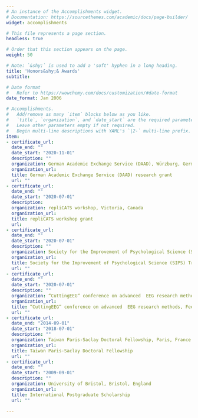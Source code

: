 ```yaml
---
# An instance of the Accomplishments widget.
# Documentation: https://sourcethemes.com/academic/docs/page-builder/
widget: accomplishments

# This file represents a page section.
headless: true

# Order that this section appears on the page.
weight: 50

# Note: `&shy;` is used to add a 'soft' hyphen in a long heading.
title: 'Honors&shy;& Awards'
subtitle:

# Date format
#   Refer to https://wowchemy.com/docs/customization/#date-format
date_format: Jan 2006

# Accomplishments.
#   Add/remove as many `item` blocks below as you like.
#   `title`, `organization`, and `date_start` are the required parameters.
#   Leave other parameters empty if not required.
#   Begin multi-line descriptions with YAML's `|2-` multi-line prefix.
item:
- certificate_url: 
  date_end: ""
  date_start: "2020-11-01"
  description: ""
  organization: German Academic Exchange Service (DAAD), Würzburg, Germany
  organization_url: 
  title: German Academic Exchange Service (DAAD) research grant
  url: ""
- certificate_url: 
  date_end: ""
  date_start: "2020-07-01"
  description: 
  organization: repliCATS workshop, Victoria, Canada
  organization_url: 
  title: repliCATS workshop grant
  url: 
- certificate_url: 
  date_end: ""
  date_start: "2020-07-01"
  description: ""
  organization: Society for the Improvement of Psychological Science (SIPS), Victoria, Canada
  organization_url: 
  title: Society for the Improvement of Psychological Science (SIPS) Travel grant
  url: ""
- certificate_url: 
  date_end: ""
  date_start: "2020-07-01"
  description: ""
  organization: “CuttingEEG“ conference on advanced  EEG research methods, Paris, France
  organization_url: 
  title: “CuttingEEG“ conference on advanced  EEG research methods, Fee waiver grant
  url: ""
- certificate_url: 
  date_end: "2014-09-01"
  date_start: "2018-07-01"
  description: ""
  organization: Taiwan Paris-Saclay Doctoral Fellowship, Paris, France
  organization_url: 
  title: Taiwan Paris-Saclay Doctoral Fellowship
  url: ""
- certificate_url: 
  date_end: ""
  date_start: "2009-09-01"
  description: ""
  organization: University of Bristol, Bristol, England
  organization_url: 
  title: International Postgraduate Scholarship
  url: ""

---
```

